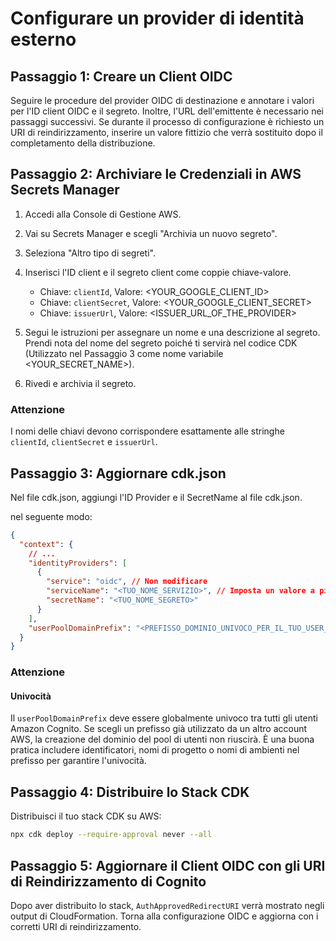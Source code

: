# Configurare un provider di identità esterno

## Passaggio 1: Creare un Client OIDC

Seguire le procedure del provider OIDC di destinazione e annotare i valori per l'ID client OIDC e il segreto. Inoltre, l'URL dell'emittente è necessario nei passaggi successivi. Se durante il processo di configurazione è richiesto un URI di reindirizzamento, inserire un valore fittizio che verrà sostituito dopo il completamento della distribuzione.

## Passaggio 2: Archiviare le Credenziali in AWS Secrets Manager

1. Accedi alla Console di Gestione AWS.
2. Vai su Secrets Manager e scegli "Archivia un nuovo segreto".
3. Seleziona "Altro tipo di segreti".
4. Inserisci l'ID client e il segreto client come coppie chiave-valore.

   - Chiave: `clientId`, Valore: <YOUR_GOOGLE_CLIENT_ID>
   - Chiave: `clientSecret`, Valore: <YOUR_GOOGLE_CLIENT_SECRET>
   - Chiave: `issuerUrl`, Valore: <ISSUER_URL_OF_THE_PROVIDER>

5. Segui le istruzioni per assegnare un nome e una descrizione al segreto. Prendi nota del nome del segreto poiché ti servirà nel codice CDK (Utilizzato nel Passaggio 3 come nome variabile <YOUR_SECRET_NAME>).
6. Rivedi e archivia il segreto.

### Attenzione

I nomi delle chiavi devono corrispondere esattamente alle stringhe `clientId`, `clientSecret` e `issuerUrl`.

## Passaggio 3: Aggiornare cdk.json

Nel file cdk.json, aggiungi l'ID Provider e il SecretName al file cdk.json.

nel seguente modo:

```json
{
  "context": {
    // ...
    "identityProviders": [
      {
        "service": "oidc", // Non modificare
        "serviceName": "<TUO_NOME_SERVIZIO>", // Imposta un valore a piacere
        "secretName": "<TUO_NOME_SEGRETO>"
      }
    ],
    "userPoolDomainPrefix": "<PREFISSO_DOMINIO_UNIVOCO_PER_IL_TUO_USER_POOL>"
  }
}
```

### Attenzione

#### Univocità

Il `userPoolDomainPrefix` deve essere globalmente univoco tra tutti gli utenti Amazon Cognito. Se scegli un prefisso già utilizzato da un altro account AWS, la creazione del dominio del pool di utenti non riuscirà. È una buona pratica includere identificatori, nomi di progetto o nomi di ambienti nel prefisso per garantire l'univocità.

## Passaggio 4: Distribuire lo Stack CDK

Distribuisci il tuo stack CDK su AWS:

```sh
npx cdk deploy --require-approval never --all
```

## Passaggio 5: Aggiornare il Client OIDC con gli URI di Reindirizzamento di Cognito

Dopo aver distribuito lo stack, `AuthApprovedRedirectURI` verrà mostrato negli output di CloudFormation. Torna alla configurazione OIDC e aggiorna con i corretti URI di reindirizzamento.